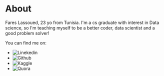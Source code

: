 # About

Fares Lassoued, 23 yo from Tunisia. I'm a cs graduate with interest in Data science, so I'm teaching myself to be a better coder, data scientist and a good problem solver!

You can find me on:


  - ![Linekedin](https://www.linkedin.com/in/fareslassoued/)
  - ![Github](https://github.com/Zowlex)
  - ![Kaggle](https://www.kaggle.com/zowlex)
  - ![Quora](https://www.quora.com/profile/Fares-Lassoued)
